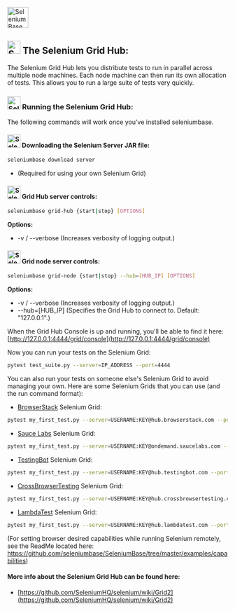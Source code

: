 [<img src="https://cdn2.hubspot.net/hubfs/100006/images/super_logo_q.png" title="SeleniumBase" height="48">](https://github.com/seleniumbase/SeleniumBase/blob/master/README.md)

## <img src="https://seleniumbase.io/img/sb_icon.png" title="SeleniumBase" height="30" /> The Selenium Grid Hub:

The Selenium Grid Hub lets you distribute tests to run in parallel across multiple node machines. Each node machine can then run its own allocation of tests. This allows you to run a large suite of tests very quickly.

### <img src="https://seleniumbase.io/img/sb_icon.png" title="SeleniumBase" height="30" /> Running the Selenium Grid Hub:

The following commands will work once you've installed seleniumbase.

#### <img src="https://seleniumbase.io/img/sb_icon.png" title="SeleniumBase" height="30" /> Downloading the Selenium Server JAR file:
```bash
seleniumbase download server
```
* (Required for using your own Selenium Grid)

#### <img src="https://seleniumbase.io/img/sb_icon.png" title="SeleniumBase" height="30" /> Grid Hub server controls:
```bash
seleniumbase grid-hub {start|stop} [OPTIONS]
```
<b>Options:</b>
<ul>
<li> -v / --verbose  (Increases verbosity of logging output.)</li>
</ul>

#### <img src="https://seleniumbase.io/img/sb_icon.png" title="SeleniumBase" height="30" /> Grid node server controls:
```bash
seleniumbase grid-node {start|stop} --hub=[HUB_IP] [OPTIONS]
```
<b>Options:</b>
<ul>
<li> -v / --verbose  (Increases verbosity of logging output.)</li>
<li> --hub=[HUB_IP]  (Specifies the Grid Hub to connect to. Default: "127.0.0.1".)</li>
</ul>

When the Grid Hub Console is up and running, you'll be able to find it here: [http://127.0.0.1:4444/grid/console](http://127.0.0.1:4444/grid/console)

Now you can run your tests on the Selenium Grid:

```bash
pytest test_suite.py --server=IP_ADDRESS --port=4444
```

You can also run your tests on someone else's Selenium Grid to avoid managing your own. Here are some Selenium Grids that you can use (and the run command format):

* [BrowserStack](https://www.browserstack.com/automate#) Selenium Grid:
```bash
pytest my_first_test.py --server=USERNAME:KEY@hub.browserstack.com --port=80
```

* [Sauce Labs](https://saucelabs.com/products/open-source-frameworks/selenium) Selenium Grid:
```bash
pytest my_first_test.py --server=USERNAME:KEY@ondemand.saucelabs.com --port=80
```

* [TestingBot](https://testingbot.com/features) Selenium Grid:
```bash
pytest my_first_test.py --server=USERNAME:KEY@hub.testingbot.com --port=80
```

* [CrossBrowserTesting](https://help.crossbrowsertesting.com/selenium-testing/getting-started/python/) Selenium Grid:
```bash
pytest my_first_test.py --server=USERNAME:KEY@hub.crossbrowsertesting.com --port=80
```

* [LambdaTest](https://www.lambdatest.com/selenium-automation) Selenium Grid:
```bash
pytest my_first_test.py --server=USERNAME:KEY@hub.lambdatest.com --port=80
```

(For setting browser desired capabilities while running Selenium remotely, see the ReadMe located here: https://github.com/seleniumbase/SeleniumBase/tree/master/examples/capabilities)

#### More info about the Selenium Grid Hub can be found here:
* [https://github.com/SeleniumHQ/selenium/wiki/Grid2](https://github.com/SeleniumHQ/selenium/wiki/Grid2)

